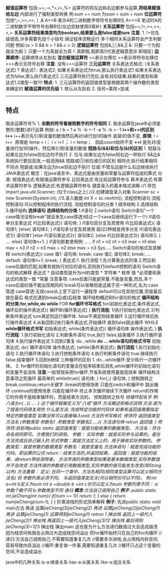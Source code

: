 **赋值运算符**
	包括:+=,-=,*=,/=,%=
	运算符的将左边和右边都参与运算,**将结果赋值给左边**
	内部进行了强制类型转换
	例:sum += num 为sum = sum + num
**位运算符**
	包括^,~,>>,<<,丨,&
	A>>B  表示A的二进制数字带符号右移B位
	A>>>B 笔试时A的二进制数字不带符号右移B位(左边空缺使用0填补)
**关系运算符**
	包括\==,!=,>=,<=,<,>
	**关系运算符结果类型均为boolean,结果要么是false或是ture**
	**注意**:
	1. !=优先级很高,许多需要先加个小括号.保证程序流畅运行
	多个相同关系运算符会产生判断问题 例如:(a > 0 && b > 1 && c > 2)
**逻辑运算符**
	包括&,|,!,&&,||
	&:   只要一个为假就全为假
	|:     只要一个为真就全为真
	!:     真即假,假即真(!代表逻辑意思非 即相反)
	**运算顺序:**
		运算顺序从左到右
**混合赋值运算符**
	<<表示左移位
	\>\>表示带符号右移位
	\>\>\>表示无符号右移
	**注意**:
	没有<<<运算符
**三元运算符**
	关系表达式格式:
	(关系表达式) ? 表达式1 : 表达式2;
	如果关系表达式为true,那么执行表达式1
	如果关系表达式为false,那么执行表达式2
	三元运算符执行完后,会有对应结果,结果的类型和表达式1.2类型一致!!!!
	**特点**:
	1. 三元运算符的返回值类型是根据其两个操作数的类型来确定的
**赋值运算的优先级**
	1. 默认从左到右
	2. 括号>乘除>加减

---
## 特点

取余运算符号%
	1. **余数的符号看被除数字的符号相同**
	2. 取余运算在java中必须是整形(整数)进行运算
	例如: a / b =    1     a % -b   =-1    -a % -b = -1
**i++和++i的区别**
	**i++**
		i++表示先引用i变量的数值然后再对i进行加1的操作
		底层i的值不变,
		**原理**:
		i = i++  原理是 temp = i； i = i+1 ； i = temp；   因此count始终不变
	**++i**
		是先对i变量进行加1的操作，然后再引用i变量的数值
**短路与(&&)和位与(&)的区别**
	1. 短路与如果左边为false则右边均不执行
	2. 位与:如果左边为false则右边一样执行
	&&比&系统执行更加高效,一般选用&&
	短路或(||)和位或(|)的区别
	相同点:执行结果相同
	不同点
	短路或:如果左边为true则右边不执行
	位或:不管左边是什么右边继续执行
JAVA表达式
	概念：在java语言中，表达式是由变量和常量与运算符组成的算式
	分类:
	赋值表达式:有赋值运算符参与
	比较表达式:有比较运算符参与
	算术表达式:有算术运算符参与
	逻辑表达式:有逻辑运算符参与
键盘录入的基本格式讲解
	//1.导包
	import java.util.Scanner; (位于class之上)
	//2.创建键盘录入对象
	Scanner sc = new Scanner(System.in);
	//3.录入数据
	int X = sc.nextInt();
流程控制语句
	流程控制语句:可以控制程序的执行流程.
	流程控制语句的分类
	1.顺序结构
	2.选择结构
	3.循环结构
**选择语句**
	**选择结构的分类**
		1.if语句
		2.switch语句
			Switch语句"一个case情况没有break"就会发生case穿透(经过一个case后继续运行下一个)
	if语句单分支表达式
		if(比较表达式){
		语句体;
		}
		if语句双分支及其使用
		if(比较表达式){
		语句体1;
		}else{
		语句体2;
		}
		if语句多分支及其使用
		超过2种就是用多分支
		if(语句表达式1){
		语句体1
		}else if(语句表达式2){
		语句体2;
		}else if(比较表达式3){
		语句体3;
		}
		....
		else{
		语句体n+1;
		}
		if语句嵌套使用例:
		..
		..
		if n1 > n2
		n1 > n3
		max = n1
		else
		max = n3
		if n2 > n3
		max = n2
		else
		max = n3
		Sys.....
	Switch语句的格式及其解释
		switch(表达式){
		case 值1:
		语句体;
		break;
		case 值2;
		语句体2;
		break;
		....
		default:
		语句体n+1;
		break;
		}
	表达式:1.
	执行流程
		1.先计算表达式的值
		2.然后和case后面的匹配,如果有就执行对应的语句,否则执行default控制的语句
	Switch语句的格式解释
		表达式
		* 自动类型提升为int的类型
		* 字符串
		* 枚举
		值
		*必须要和表达式的类型一致
		*常量
	注意事项:
		case后面只能是常量,不能是变量,而且,多个case后面的值不能出现相同的
		break可以省略但是这属于另一种形式,名为:case穿透
		case穿透:无视case从上至下运行一遍程序
		default可以在其他位置,但是最后放在最后
		格式在遇到break后或}后结束
		循环结构概述和for语句的格式
**循环结构的分类:for,while,do while**
	FOR
		**for循环书写格式**
		for(初始化表达式;条件表达式,循环后的操作表达式){
		循环体(循环表达式)
		}
		**执行流程**:
		1/执行初始化表达式
		2/判断条件表达式
		ture满足则运行循环体.
		false不满足则结束循环
		3.运行循环体后执行操作表达式
		4.从新回到2执行条件表达式,开始循环
		直到false跳出循环
	WHILE
		**while循环格式书写**
		初始表达式;
		while(条件表达式){
		循环语句体
		操作表达式;
		}
		**执行流程**:
		1.执行初始化语句
		2,判断条件语句
		true,执行
		false,结束循环
		3.执行循环语句体
		4.执行操作表达式
		5.回到2重复
	do...while
		**do ... while语句的格式书写**
		初始表达式;
		do{
		循环语句体
		操作表达式;
		}while(条件表达式);
		**执行流程**
		1.执行初始化语句
		2.执行循环体语句
		3.执行控制条件语句
		4.执行判断条件语句
		true.继续执行
		false.结束循环
		5.回到b继续
三种循环的区别
	1. do...while循环:至少执行一次循环体。
	2. for循环的初始化语句的变量会在程序结束后消失,while循环的初始化语句的变量不会消失
**注意**:一般常规采用for循环,节省系统使用量提高效率
循环结构注意事项之死循环
		最简单的
		while(true){
		语句体;
		}
		for(;;)
		语句体;
		}
	控制跳转之break,continue,return关键字
		:break的使用场景
		只能在switch和循环中
		跳出循环
		continue的使用场景
		只能在循环中
		终止本次循环继续下次循环
		return的作用
		它的作用不是结束循环的，而是结束方法的。
		控制跳转之标号
		*给循环起名字
		例: 八戒:for(...){
		....
		}
		这个循环就被定义为"八戒"循环
		方法概述和格式说明
		方法:是为了提高代码得复用性
		什么是方法: 完成特定功能的代码块
		如果有返回值需要指定特定的数值类型
		如果没有可以直接输入void
		方法的书写格式:
		修饰符 返回值类型 方法名 (参数类型 参数名1 .参数类型 参数名2.....){
		方法语句体
		retrun 返回值:
		}
	修饰符:目前用public static
	返回值类型：就是功能结果的数据类型。
	方法名：符合命名规则即可。方便我们的调用。
	参数：
	实际参数：就是实际参与运算的。是在方法完成后自己输入的
	形式参数；就是方法定义上的，用于接收实际参数的。
	参数类型：就是参数的数据类型
	参数名：就是变量名
	方法体语句：就是完成功能的代码。即运算的公式
	return：结束方法的,并返回结果。
	返回值：就是功能的结果，由return带给调用者。
	方法传递的参数类型如果是基本数据类型,实际参数值并不会改变
	方法传递的参数是引用数据类型,实际参数的值可能发生改变(除String以外)
	方法重载：
	定义:
	在同一个类中，方法名相同(相同类型运算可以定义相同方法名)
	但 参数列表必须不同。 与返回值类型无关(可以相同也可以不同)。
	例:int a+int b定义为sum int a +double b +int c也可以定义为sum
	参数列表不同：
	a:参数个数不同
	b:参数类型不同
递归
	**概念**:方法自己调用自己
	**例子**:
	public static int jieCheng(int num){
	if(num == 1){
	return 1;
	} else {
	return num*jieCheng(num‐1);
	}
	}
	阶乘进栈的形式简单解释
	**例子**:
	先进public static void main方法
	再进 运算jieCheng(3)*jieCheng(2)
	再进 运算jjieCheng(2)*jieCheng*(1)
	再进 运算jjieCheng(1)
	运算得到jieCheng(1) retrun 1 弹出栈
	返回上一级代入jieCheng(2)*1 弹出栈
	再返回上一级代入jieCheng(3)*1*2 弹出栈
	最后得到jieCheng(3)=1*2*3 弹出栈
	弹出main
	这也是为什么方法递归数值过大会造成崩溃
	因为栈空间有限会占用过大造成栈空间溢出
	而for循环始终只在自己的for内循环
	//递归:方法自己调用自己,不需要知道重复几次
	//需要多次进栈,会占用栈内存空间,容易导致内存溢出
	//循环:重复做一件事,需要知道重复几次
	//循环只占这个变量的空间,不会造成溢出


java中的几种关系
	is-a:继承关系 has-a:从属关系 like-a:组合关系